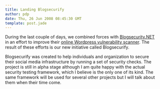 ```yaml
---
title: Landing Blogsecurify
author: pdp
date: Thu, 26 Jun 2008 08:45:30 GMT
template: post.jade
---
```


During the last couple of days, we combined forces with [Blogsecurity.NET](http://www.blogsecurity.net) in an effort to improve their [online Wordpress vulnerability scanner](http://blogsecurity.net/cgi-bin/wp-scanner.cgi). The result of these efforts is our new initiative called Blogsecurify.

Blogsecurify was created to help individuals and organization to secure their social media infrastructure by running a set of security checks. The project is still in alpha stage although I am quite happy with the actual security testing framework, which I believe is the only one of its kind. The same framework will be used for several other projects but I will talk about them when their time come.
